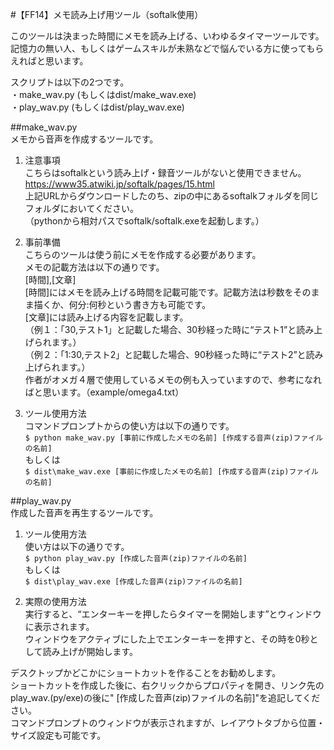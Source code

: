 ﻿#【FF14】メモ読み上げ用ツール（softalk使用）  

このツールは決まった時間にメモを読み上げる、いわゆるタイマーツールです。  
記憶力の無い人、もしくはゲームスキルが未熟などで悩んでいる方に使ってもらえればと思います。  

スクリプトは以下の2つです。  
・make_wav.py (もしくはdist/make_wav.exe)  
・play_wav.py (もしくはdist/play_wav.exe)  

##make_wav.py  
メモから音声を作成するツールです。  

1. 注意事項  
こちらはsoftalkという読み上げ・録音ツールがないと使用できません。  
https://www35.atwiki.jp/softalk/pages/15.html  
上記URLからダウンロードしたのち、zipの中にあるsoftalkフォルダを同じフォルダにおいてください。  
（pythonから相対パスでsoftalk/softalk.exeを起動します。）  

2. 事前準備  
こちらのツールは使う前にメモを作成する必要があります。  
メモの記載方法は以下の通りです。    
[時間],[文章]    
[時間]にはメモを読み上げる時間を記載可能です。記載方法は秒数をそのまま描くか、何分:何秒という書き方も可能です。  
[文章]には読み上げる内容を記載します。  
（例１：「30,テスト1」と記載した場合、30秒経った時に“テスト1”と読み上げられます。）  
（例２：「1:30,テスト2」と記載した場合、90秒経った時に“テスト2”と読み上げられます。）  
作者がオメガ４層で使用しているメモの例も入っていますので、参考になればと思います。（example/omega4.txt）  

3. ツール使用方法  
コマンドプロンプトからの使い方は以下の通りです。  
`$ python make_wav.py [事前に作成したメモの名前] [作成する音声(zip)ファイルの名前]`  
もしくは  
`$ dist\make_wav.exe [事前に作成したメモの名前] [作成する音声(zip)ファイルの名前]`  


##play_wav.py  
作成した音声を再生するツールです。  

1. ツール使用方法  
使い方は以下の通りです。  
`$ python play_wav.py [作成した音声(zip)ファイルの名前]`  
もしくは  
`$ dist\play_wav.exe [作成した音声(zip)ファイルの名前]`  

2. 実際の使用方法  
実行すると、“エンターキーを押したらタイマーを開始します”とウィンドウに表示されます。  
ウィンドウをアクティブにした上でエンターキーを押すと、その時を0秒として読み上げが開始します。  

デスクトップかどこかにショートカットを作ることをお勧めします。  
ショートカットを作成した後に、右クリックからプロパティを開き、リンク先のplay_wav.(py/exe)の後に" [作成した音声(zip)ファイルの名前]"を追記してください。  
コマンドプロンプトのウィンドウが表示されますが、レイアウトタブから位置・サイズ設定も可能です。  




